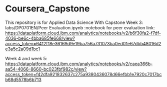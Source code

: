 # Coursera_Capstone
This repository is for Applied Data Science With Capstone
Week 3: labs/DP0701EN/Peer Evaluation.ipynb :notebook for peer evaluation
link: https://dataplatform.cloud.ibm.com/analytics/notebooks/v2/b6f30fa2-f7df-4036-be6c-4bba685fe668/view?access_token=6412f18e36169d9e19ba756a731073ba0ed01e67dbb48016d2e3a5c2a09d1bc1

Week 4 and week 5: https://dataplatform.cloud.ibm.com/analytics/notebooks/v2/caea366b-aa54-4066-8660-bc023fbf982c/view?access_token=f42dfa921832637c275a9380436078d66efbb1e7920c7017bcb68d5578b6b713
